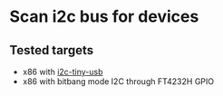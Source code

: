 # Scan i2c bus for devices

## Tested targets

* x86 with [i2c-tiny-usb](https://github.com/harbaum/I2C-Tiny-USB)
* x86 with bitbang mode I2C through FT4232H GPIO
